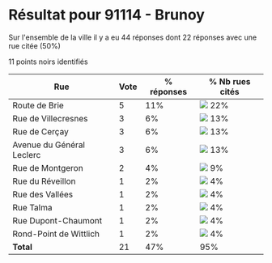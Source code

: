 # Résultat pour 91114 - Brunoy

Sur l'ensemble de la ville il y a eu 44 réponses dont 22 réponses avec une rue citée (50%)

11 points noirs identifiés

| Rue | Vote | % réponses | % Nb rues cités|
|-----|------|------------|----------------|
| Route de Brie | 5 | 11% | <img src="../../img/bar_22.gif" />&nbsp;22%|
| Rue de Villecresnes | 3 | 6% | <img src="../../img/bar_13.gif" />&nbsp;13%|
| Rue de Cerçay | 3 | 6% | <img src="../../img/bar_13.gif" />&nbsp;13%|
| Avenue du Général Leclerc | 3 | 6% | <img src="../../img/bar_13.gif" />&nbsp;13%|
| Rue de Montgeron | 2 | 4% | <img src="../../img/bar_9.gif" />&nbsp;9%|
| Rue du Réveillon | 1 | 2% | <img src="../../img/bar_4.gif" />&nbsp;4%|
| Rue des Vallées | 1 | 2% | <img src="../../img/bar_4.gif" />&nbsp;4%|
| Rue Talma | 1 | 2% | <img src="../../img/bar_4.gif" />&nbsp;4%|
| Rue Dupont-Chaumont | 1 | 2% | <img src="../../img/bar_4.gif" />&nbsp;4%|
| Rond-Point de Wittlich | 1 | 2% | <img src="../../img/bar_4.gif" />&nbsp;4%|
| **Total** | 21 | 47% | 95%|
